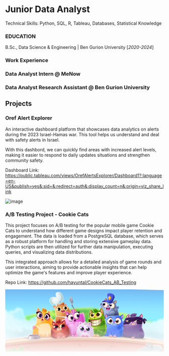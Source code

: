 # Junior Data Analyst
Technical Skills: Python, SQL, R, Tableau, Databases, Statistical Knowledge

### EDUCATION
B.Sc., Data Science & Engineering | Ben Gurion University [_2020-2024_]

### Work Experience

### Data Analyst Intern @ MeNow

### Data Analyst Research Assistant @ Ben Gurion University

## Projects

### Oref Alert Explorer

An interactive dashboard platform that showcases data analytics on alerts during the 2023 Israel-Hamas war.
This tool helps us understand and deal with safety alerts in Israel.

With this dashbord, we can quickly find areas with increased alert levels, making it easier to respond to daily updates situations and strengthen community safety.

Dashboard Link: https://public.tableau.com/views/OrefAlertsExplorer/Dashboard1?:language=en-US&publish=yes&:sid=&:redirect=auth&:display_count=n&:origin=viz_share_link

![image](https://github.com/user-attachments/assets/9ade2273-601c-4ee9-adf1-99e1966602a6)


### A/B Testing Project - Cookie Cats

This project focuses on A/B testing for the popular mobile game Cookie Cats to understand how different game designs impact player retention and engagement. The data is loaded from a PostgreSQL database, which serves as a robust platform for handling and storing extensive gameplay data. Python scripts are then utilized for further data manipulation, executing queries, and visualizing data distributions.

This integrated approach allows for a detailed analysis of game rounds and user interactions, aiming to provide actionable insights that can help optimize the game's features and improve player experience.

Repo Link: https://github.com/hayuntal/CookieCats_AB_Testing 

![image](https://github.com/hayuntal/portfolio/blob/main/assets/img/cookie_cats.png?raw=true)

